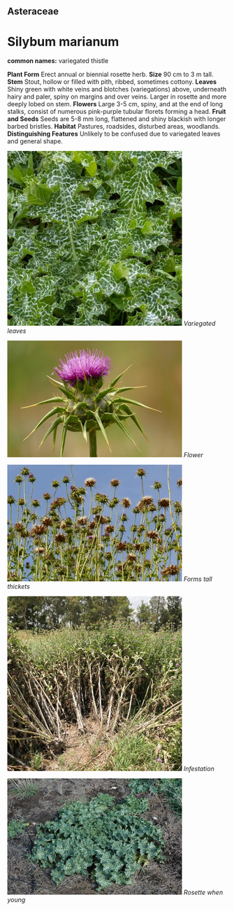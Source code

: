 ## Asteraceae
# Silybum marianum
**common names:** variegated thistle

**Plant Form** Erect annual or biennial rosette herb. **Size** 90 cm to 3 m tall. **Stem** Stout, hollow or filled with pith, ribbed, sometimes cottony. **Leaves** Shiny green with white veins and blotches (variegations) above, underneath hairy and paler, spiny on margins and over veins. Larger in rosette and more deeply lobed on stem. **Flowers** Large 3-5 cm, spiny, and at the end of long stalks, consist of numerous pink-purple tubular florets forming a head. **Fruit and Seeds** Seeds are 5-8 mm long, flattened and shiny blackish with longer barbed bristles. **Habitat** Pastures, roadsides, disturbed areas, woodlands. **Distinguishing Features** Unlikely to be confused due to variegated leaves and general shape.


![Variegated leaves](62078__SDI0851.jpg)
   *Variegated leaves* 

![Flower](8942_P6890156.jpg)
   *Flower* 

![Forms tall thickets](8954_P6890168.jpg)
   *Forms tall thickets* 

![Infestation](69320_P1011731.jpg)
   *Infestation* 

![Rosette when young](21081_Silybum-marianum20.jpg)
   *Rosette when young* 

